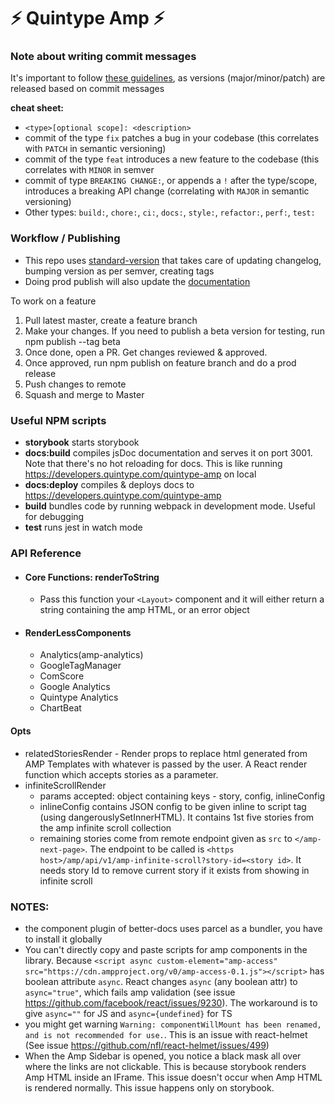 # ⚡ Quintype Amp ⚡

### Note about writing commit messages

It's important to follow [these guidelines](https://www.conventionalcommits.org/en/v1.0.0/), as versions (major/minor/patch) are released based on commit messages

**cheat sheet:**

- `<type>[optional scope]: <description>`
- commit of the type `fix` patches a bug in your codebase (this correlates with `PATCH` in semantic versioning)
- commit of the type `feat` introduces a new feature to the codebase (this correlates with `MINOR` in semver
- commit of type `BREAKING CHANGE:`, or appends a `!` after the type/scope, introduces a breaking API change (correlating with `MAJOR` in semantic versioning)
- Other types: `build:`, `chore:`, `ci:`, `docs:`, `style:`, `refactor:`, `perf:`, `test:`

### Workflow / Publishing

- This repo uses [standard-version](https://www.npmjs.com/package/standard-version) that takes care of updating changelog, bumping version as per semver, creating tags
- Doing prod publish will also update the [documentation](https://developers.quintype.com/quintype-amp)

To work on a feature

1. Pull latest master, create a feature branch
2. Make your changes. If you need to publish a beta version for testing, run npm publish --tag beta
3. Once done, open a PR. Get changes reviewed & approved.
4. Once approved, run npm publish on feature branch and do a prod release
5. Push changes to remote
6. Squash and merge to Master

### Useful NPM scripts

- **storybook** starts storybook
- **docs:build** compiles jsDoc documentation and serves it on port 3001. Note that there's no hot reloading for docs. This is like running https://developers.quintype.com/quintype-amp on local
- **docs:deploy** compiles & deploys docs to https://developers.quintype.com/quintype-amp
- **build** bundles code by running webpack in development mode. Useful for debugging
- **test** runs jest in watch mode

### API Reference

- #### Core Functions: renderToString

  - Pass this function your `<Layout>` component and it will either return a string containing the amp HTML, or an error object

- #### RenderLessComponents

  - Analytics(amp-analytics)
  - GoogleTagManager
  - ComScore
  - Google Analytics
  - Quintype Analytics
  - ChartBeat

#### Opts

- relatedStoriesRender - Render props to replace html generated from AMP Templates with whatever is passed by the user. A React render function which accepts stories as a parameter.
- infiniteScrollRender
  - params accepted: object containing keys - story, config, inlineConfig
  - inlineConfig contains JSON config to be given inline to script tag (using dangerouslySetInnerHTML). It contains 1st five stories from the amp infinite scroll collection
  - remaining stories come from remote endpoint given as `src` to `</amp-next-page>`. The endpoint to be called is `<https host>/amp/api/v1/amp-infinite-scroll?story-id=<story id>`. It needs story Id to remove current story if it exists from showing in infinite scroll

### NOTES:

- the component plugin of better-docs uses parcel as a bundler, you have to install it globally
- You can't directly copy and paste scripts for amp components in the library. Because `<script async custom-element="amp-access" src="https://cdn.ampproject.org/v0/amp-access-0.1.js"></script>` has boolean attribute `async`. React changes `async` (any boolean attr) to `async="true"`, which fails amp validation (see issue https://github.com/facebook/react/issues/9230). The workaround is to give `async=""` for JS and `async={undefined}` for TS
- you might get warning `Warning: componentWillMount has been renamed, and is not recommended for use.`. This is an issue with react-helmet (See issue https://github.com/nfl/react-helmet/issues/499)
- When the Amp Sidebar is opened, you notice a black mask all over where the links are not clickable. This is because storybook renders Amp HTML inside an IFrame. This issue doesn't occur when Amp HTML is rendered normally. This issue happens only on storybook.
